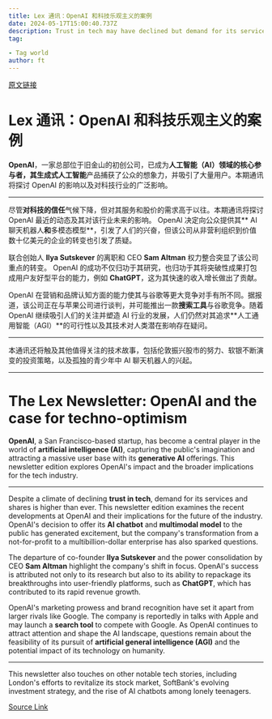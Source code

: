 ```yaml
---
title: Lex 通讯：OpenAI 和科技乐观主义的案例
date: 2024-05-17T15:00:40.737Z
description: Trust in tech may have declined but demand for its services and shares is at an all-time high
tag: 

- Tag world
author: ft
---
```


[原文链接](https://ft.com/content/b4fd4ad9-dd34-4cc8-872e-10ec9451850d)

# Lex 通讯：OpenAI 和科技乐观主义的案例

**OpenAI**，一家总部位于旧金山的初创公司，已成为**人工智能（AI）**领域的核心参与者，其**生成式人工智能**产品捕获了公众的想象力，并吸引了大量用户。本期通讯将探讨 OpenAI 的影响以及对科技行业的广泛影响。 

---

尽管**对科技的信任**气候下降，但对其服务和股价的需求高于以往。本期通讯将探讨 OpenAI 最近的动态及其对该行业未来的影响。 OpenAI 决定向公众提供其** AI 聊天机器人**和**多模态模型**，引发了人们的兴奋，但该公司从非营利组织到价值数十亿美元的企业的转变也引发了质疑。 

联合创始人 **Ilya Sutskever** 的离职和 CEO **Sam Altman** 权力整合突显了该公司重点的转变。 OpenAI 的成功不仅归功于其研究，也归功于其将突破性成果打包成用户友好型平台的能力，例如 **ChatGPT**，这为其快速的收入增长做出了贡献。 

OpenAI 在营销和品牌认知方面的能力使其与谷歌等更大竞争对手有所不同。据报道，该公司正在与苹果公司进行谈判，并可能推出一款**搜索工具**与谷歌竞争。随着 OpenAI 继续吸引人们的关注并塑造 AI 行业的发展，人们仍然对其追求**人工通用智能（AGI）**的可行性以及其技术对人类潜在影响存在疑问。 

---

本通讯还将触及其他值得关注的技术故事，包括伦敦振兴股市的努力、软银不断演变的投资策略，以及孤独的青少年中 AI 聊天机器人的兴起。

---

# The Lex Newsletter: OpenAI and the case for techno-optimism 

**OpenAI**, a San Francisco-based startup, has become a central player in the world of **artificial intelligence (AI)**, capturing the public's imagination and attracting a massive user base with its **generative AI** offerings. This newsletter edition explores OpenAI's impact and the broader implications for the tech industry. 

---

Despite a climate of declining **trust in tech**, demand for its services and shares is higher than ever. This newsletter edition examines the recent developments at OpenAI and their implications for the future of the industry. OpenAI's decision to offer its **AI chatbot** and **multimodal model** to the public has generated excitement, but the company's transformation from a not-for-profit to a multibillion-dollar enterprise has also sparked questions. 

The departure of co-founder **Ilya Sutskever** and the power consolidation by CEO **Sam Altman** highlight the company's shift in focus. OpenAI's success is attributed not only to its research but also to its ability to repackage its breakthroughs into user-friendly platforms, such as **ChatGPT**, which has contributed to its rapid revenue growth. 

OpenAI's marketing prowess and brand recognition have set it apart from larger rivals like Google. The company is reportedly in talks with Apple and may launch a **search tool** to compete with Google. As OpenAI continues to attract attention and shape the AI landscape, questions remain about the feasibility of its pursuit of **artificial general intelligence (AGI)** and the potential impact of its technology on humanity. 

---

This newsletter also touches on other notable tech stories, including London's efforts to revitalize its stock market, SoftBank's evolving investment strategy, and the rise of AI chatbots among lonely teenagers.

[Source Link](https://ft.com/content/b4fd4ad9-dd34-4cc8-872e-10ec9451850d)

